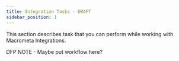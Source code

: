 ```yaml
---
title: Integration Tasks - DRAFT
sidebar_position: 1
---
```


This section describes task that you can perform while working with Macrometa Integrations.

DFP NOTE - Maybe put workflow here?

